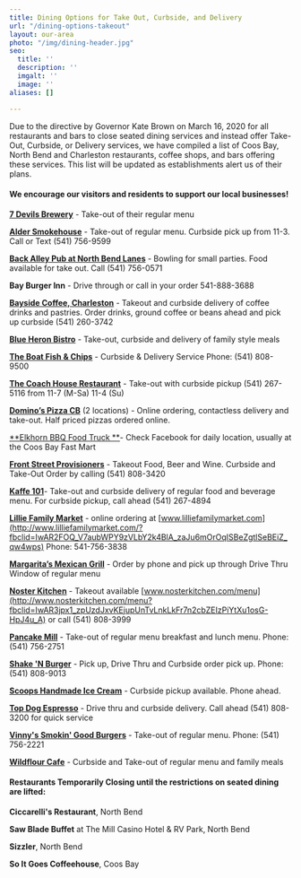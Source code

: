 ```yaml
---
title: Dining Options for Take Out, Curbside, and Delivery
url: "/dining-options-takeout"
layout: our-area
photo: "/img/dining-header.jpg"
seo:
  title: ''
  description: ''
  imgalt: ''
  image: ''
aliases: []

---
```

Due to the directive by Governor Kate Brown on March 16, 2020 for all restaurants and bars to close seated dining services and instead offer Take-Out, Curbside, or Delivery services, we have compiled a list of Coos Bay, North Bend and Charleston restaurants, coffee shops, and bars offering these services. This list will be updated as establishments alert us of their plans.

#### We encourage our visitors and residents to support our local businesses!

[**7 Devils Brewery**](https://www.7devilsbrewery.com/) - Take-out of their regular menu

[**Alder Smokehouse**](https://www.facebook.com/thealdersmokehouse/) - Take-out of regular menu. Curbside pick up from 11-3. Call or Text (541) 756-9599

[**Back Alley Pub at North Bend Lanes**](https://northbendlanes.com/bar-grill/) - Bowling for small parties. Food available for take out. Call (541) 756-0571

**Bay Burger Inn** - Drive through or call in your order 541-888-3688

[**Bayside Coffee, Charleston**](http://www.baysidecoffeeshop.com/) - Takeout and curbside delivery of coffee drinks and pastries. Order drinks, ground coffee or beans ahead and pick up curbside (541) 260-3742

[**Blue Heron Bistro**](http://www.blueheronbistro.net/) - Take-out, curbside and delivery of family style meals

[**The Boat Fish & Chips**](https://www.facebook.com/pages/category/Fish---Chips-Restaurant/The-Boat-1658642967582777/) - Curbside & Delivery Service Phone: (541) 808-9500

[**The Coach House Restaurant**](http://www.thecoachhousecoosbayor.com/) - Take-out with curbside pickup (541) 267-5116 from 11-7 (M-Sa) 11-4 (Su)

[**Domino’s Pizza CB**](https://www.dominos.com/) (2 locations) - Online ordering, contactless delivery and take-out. Half priced pizzas ordered online.

[**Elkhorn BBQ Food Truck **](https://www.facebook.com/elkhornbbq/)- Check Facebook for daily location, usually at the Coos Bay Fast Mart

[**Front Street Provisioners**](http://frontstreetprovisioners.com/) - Takeout Food, Beer and Wine. Curbside and Take-Out Order by calling (541) 808-3420

[**Kaffe 101**](http://kaffe101.com/)- Take-out and curbside delivery of regular food and beverage menu. For curbside pickup, call ahead (541) 267-4894

[**Lillie Family Market**]() - online ordering at [www.lilliefamilymarket.com](http://www.lilliefamilymarket.com/?fbclid=IwAR2FOQ_V7aubWPY9zVLbY2k4BlA_zaJu6mOrOqISBeZgtlSeBEiZ_qw4wps) Phone: 541-756-3838

[**Margarita’s Mexican Grill**](https://www.facebook.com/Margaritas-mexican-grill-209792999040540/) - Order by phone and pick up through Drive Thru Window of regular menu

[**Noster Kitchen**](https://nosterkitchen.com/) - Takeout available [www.nosterkitchen.com/menu](http://www.nosterkitchen.com/menu?fbclid=IwAR3jpx1_zpUzdJxvKEjupUnTvLnkLkFr7n2cbZEIzPiYtXu1osG-HpJ4u_A) or call (541) 808-3999

[**Pancake Mill**](https://www.pancakemill.com/) - Take-out of regular menu breakfast and lunch menu. Phone: (541) 756-2751

[**Shake 'N Burger**](https://www.facebook.com/Shake-N-Burger-589936737695886/) - Pick up, Drive Thru and Curbside order pick up. Phone: (541) 808-9013

[**Scoops Handmade Ice Cream**](https://scoops.life/) - Curbside pickup available. Phone ahead.

[**Top Dog Espresso**](https://www.facebook.com/TopDogCoffeeCompany) - Drive thru and curbside delivery. Call ahead (541) 808-3200 for quick service

[**Vinny's Smokin' Good Burgers**](https://www.facebook.com/vinnyssmokinburgers/) - Take-out of regular menu. Phone: (541) 756-2221

[**Wildflour Cafe**](https://www.wildflour-catering.com/wildflour-cafe) - Curbside and Take-out of regular menu and family meals

#### Restaurants Temporarily Closing until the restrictions on seated dining are lifted:

**Ciccarelli's Restaurant**, North Bend

**Saw Blade Buffet** at The Mill Casino Hotel & RV Park, North Bend

**Sizzler**, North Bend

**So It Goes Coffeehouse**, Coos Bay